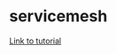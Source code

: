 # servicemesh

[Link to tutorial](https://kublr.com/blog/implementing-a-service-mesh-with-istio-to-simplify-microservices-communication/)
